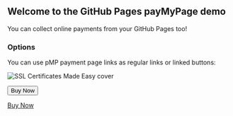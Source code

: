 ## Welcome to the GitHub Pages payMyPage demo

You can collect online payments from your GitHub Pages too!

### Options

You can use pMP payment page links as regular links or linked buttons:

![SSL Certificates Made Easy cover](/pmpdemo/ssl_certs_made_simple-3dcover.png)

<button name="button" onclick="window.top.location.href='http://pay2.xyz/501';">Buy Now</button>

[Buy Now](http://pay2.xyz/501)

